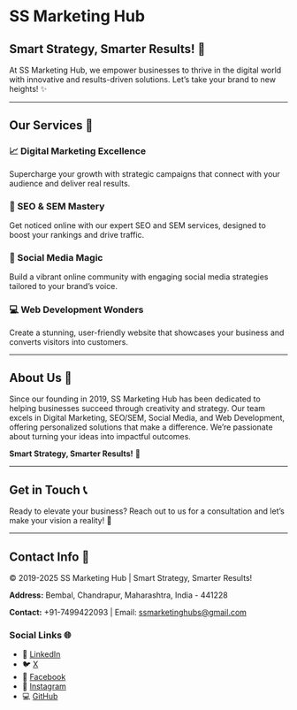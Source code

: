 # SS Marketing Hub

## Smart Strategy, Smarter Results! 🚀

At SS Marketing Hub, we empower businesses to thrive in the digital world with innovative and results-driven solutions. Let’s take your brand to new heights! ✨

---

## Our Services 🌟

### 📈 Digital Marketing Excellence  
Supercharge your growth with strategic campaigns that connect with your audience and deliver real results.

### 🔎 SEO & SEM Mastery  
Get noticed online with our expert SEO and SEM services, designed to boost your rankings and drive traffic.

### 📱 Social Media Magic  
Build a vibrant online community with engaging social media strategies tailored to your brand’s voice.

### 💻 Web Development Wonders  
Create a stunning, user-friendly website that showcases your business and converts visitors into customers.

---

## About Us 🏢

Since our founding in 2019, SS Marketing Hub has been dedicated to helping businesses succeed through creativity and strategy. Our team excels in Digital Marketing, SEO/SEM, Social Media, and Web Development, offering personalized solutions that make a difference. We’re passionate about turning your ideas into impactful outcomes.  

**Smart Strategy, Smarter Results!** 🌟

---

## Get in Touch 📞

Ready to elevate your business? Reach out to us for a consultation and let’s make your vision a reality! 📩

---

## Contact Info 📍

© 2019-2025 SS Marketing Hub | Smart Strategy, Smarter Results!  

**Address:** Bembal, Chandrapur, Maharashtra, India - 441228  

**Contact:** +91-7499422093 | Email: [ssmarketinghubs@gmail.com](mailto:ssmarketinghubs@gmail.com)  

### Social Links 🌐  
- 💼 [LinkedIn](https://www.linkedin.com/company/ss-marketing-hub/)  
- 🐦 [X](https://x.com/SSMarketingHub)  
- 📘 [Facebook](https://www.facebook.com/ssmarketing19)  
- 📸 [Instagram](https://www.instagram.com/ssmarketing19/)  
- 💻 [GitHub](https://github.com/ssmarketinghub)  
